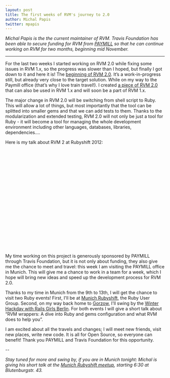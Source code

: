 ```yaml
---
layout: post
title: The first weeks of RVM's journey to 2.0
author: Michal Papis
twitter: mpapis
---
```


*Michal Papis is the the current maintainer of RVM. Travis Foundation has been able to secure funding for RVM from [PAYMILL](Paymill.com) so that he can continue working on RVM for two months, beginning mid November.*

---

For the last two weeks I started working on RVM 2.0 while fixing some issues in RVM 1.x, so the progress was slower than I hoped, but finally I got down to it and here it is! The [beginning of RVM 2.0](https://github.com/rvm/rvm2-ui). It’s a work-in-progress still, but already very close to the target solution. While on my way to the Paymill office (that’s why I love train travel!). I created [a piece of RVM 2.0](https://github.com/rvm/gem-wrappers) that can also be used in RVM 1.x and will soon be a part of RVM 1.x.

The major change in RVM 2.0 will be switching from shell script to Ruby. This will allow a lot of things, but most importantly that the tool can be splitted into smaller gems and that we can add tests to them. Thanks to the modularization and extended testing, RVM 2.0 will not only be just a tool for Ruby -  it will become a tool for managing the whole development environment including other languages, databases, libraries, dependencies…. 

Here is my talk about RVM 2 at Rubyshift 2012:

<object width="560" height="315"><param name="movie" value="//www.youtube.com/v/wN-iIC3S1ZM?hl=en_US&amp;version=3"></param><param name="allowFullScreen" value="true"></param><param name="allowscriptaccess" value="always"></param><embed src="//www.youtube.com/v/wN-iIC3S1ZM?hl=en_US&amp;version=3" type="application/x-shockwave-flash" width="560" height="315" allowscriptaccess="always" allowfullscreen="true"></embed></object>

My time working on this project is generously sponsored by PAYMILL through Travis Foundation, but it is not only about funding, they also give me the chance to meet and travel: this week I am visiting the PAYMILL office in Munich. This will give me a chance to work in a team for a week, which I hope will bring new ideas and speed up the development process for RVM 2.0.

Thanks to my time in Munich from the 9th to 13th, I will get the chance to visit two Ruby events! First, I'll be at [Munich Rubyshift](http://www.meetup.com/Munich-Rubyshift-Ruby-User-Group/events/150475432/), the Ruby User Group. 
Second, on my way back home to [Gorzow](https://maps.google.com/?q=Gorzow&z=7), I'll swing by the [Winter Hackday with Rails Girls Berlin](http://railsgirlsberlin.de/2013/11/10/winter-hacking-rails-girls-berlin/). For both events I will give a short talk about “RVM wrappers: A dive into Ruby and gems configuration and what RVM does to help you”.

I am excited about all the travels and changes; I will meet new friends, visit new places, write new code. It is all for Open Source, so everyone can benefit!
Thank you PAYMILL and Travis Foundation for this opportunity.

--

*Stay tuned for more and swing by, if you are in Munich tonight: Michal is giving his short talk at the [Munich Rubyshift meetup](http://www.meetup.com/Munich-Rubyshift-Ruby-User-Group/events/150475432/), starting 6:30 at Blutenburgstr. 43.*
